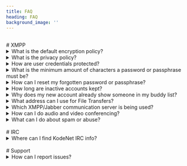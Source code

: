 ```yaml
---
title: FAQ
heading: FAQ
background_image: ''
---
```


<br>
# XMPP
<details>
<summary>What is the default encryption policy?</summary>
XMPP/Jabber clients are required to use TLS encrypted connections while servers require both TLS encryption and certificate authentication. This means XMPP/Jabber servers you communicate with must use encryption <b>and</b> present valid trusted certificates. As an added measure only ciphers that enable forward secrecy are allowed. This means encrypted communications and sessions recorded in the past cannot be retrieved and decrypted should long-term secret keys or passwords be compromised in the future, even if the adversary actively interfered.
</details>

<details>
<summary>What is the privacy policy?</summary>
No more information is collected and stored than what is absolutely necessary. This includes rosters, vCards and offline messages which OMEMO can store encrypted. OTR does not support encrypting offline messages. The server logs are minimal and do not keep an IP history of any users. The logs are there for debugging connection issues and showing basic server info like which XMPP/Jabber servers KodeNet is talking to, the encryption strength or if a server's certificate is invalid, expired, or not trusted.
</details>

<details>
<summary>How are user credentials protected?</summary>
User account credentials are <a href="https://en.wikipedia.org/wiki/Cryptographic_hash_function" target="_blank">hashed</a> and <a href="https://en.wikipedia.org/wiki/Salt_(cryptography)" target="_blank">salted</a>.
</details>

<details>
<summary>What is the minimum amount of characters a password or passphrase must be?</summary>
 8 characters.
</details>

<details>
<summary>How can I reset my forgotten password or passphrase?</summary>
It is strongly recommended to use a password manager like KeePass to help avoid losing access to your account. Do note however that during web registration users can optionally enter an email address that will be used in the account vCard. You can always add or edit the email address found in the account vCard even if this was not specified during registration. Those requesting a password reset will be required to prove account ownership, so contacting staff from the email address found in the user's vCard can <em>possibly</em> help with a temporary password reset that can then be updated with most XMPP/Jabber clients. It would also be a good idea to use the PGP key for the respective email address to help with validity.
</details>

<details>
<summary>How long are inactive accounts kept?</summary>
Inactive user accounts are removed after 6 months.
</details>

<details>
<summary>Why does my new account already show someone in my buddy list?</summary>
New Jabber accounts will see a Support Contact in the roster list, but it is not required to have. This is not a bot and can be removed or re-added at any time.
</details>

<details>
<summary>What address can I use for File Transfers?</summary>
<code>proxy.im.koderoot.net</code> or <code>proxy.kode.im</code>
</details>

<details>
<summary>Which XMPP/Jabber communication server is being used?</summary>
<a href="https://prosody.im" target="_blank">Prosody</a>
</details>

<details>
<summary>How can I do audio and video conferencing?</summary>
Check out the <a href="https://jitsi.org/downloads/" target="_blank">Jitsi</a> desktop and mobile apps - featuring the world's best video conferences.
</details>

<details>
<summary>What can I do about spam or abuse?</summary>
KodeNet supports a blocking feature that is available to users. Spam and abuse including advertisements of any kind will not be tolerated on this network. For spam or abuse please email <code>abuse@kode.email</code> with the full details. If Staff is online you can also send an Instant Message.
</details>

<br>
# IRC
<details>
<summary>Where can I find KodeNet IRC info?</summary>
See <a href="https://docs.koderoot.net/irc/info">the docs</a> for connecting to the network, registering usernames, channels and vhosts.
</details>

<br>
# Support
<details>
<summary>How can I report issues?</summary>
New issues can be submitted on the project's GitHub System Status Page.
</details>
<div class="github-card" data-github="kodenet" data-width="400" data-height="317" data-theme="medium" data-target="blank" data-repo="statuspage"></div>
<script src="//cdn.jsdelivr.net/github-cards/latest/widget.js"></script>
